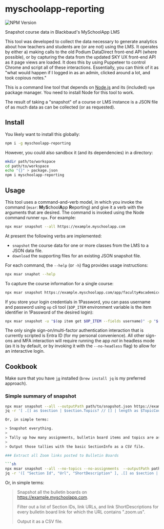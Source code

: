 # myschoolapp-reporting

![NPM Version](https://img.shields.io/npm/v/myschoolapp-reporting)

Snapshot course data in Blackbaud's MySchoolApp LMS

This tool was developed to collect the data necessary to generate analytics about how teachers and students are (or are not) using the LMS. It operates by either a) making calls to the old Podium DataDirect front-end API (where possible), or by capturing the data from the updated SKY UX front-end API as it page views are loaded. It does this by using Puppeteer to control Chrome and script all of these interactions. Essentially, you can think of it as "what would happen if I logged in as an admin, clicked around a lot, and took copious notes."

This is a command line tool that depends on [Node.js](https://nodejs.org/) and its (included) `npm` package manager. You need to install Node for this tool to work.

The result of taking a "snapshot" of a course or LMS instance is a JSON file of as much data as can be collected (or as requested).

## Install

You likely want to install this globally:

```sh
npm i -g myschoolapp-reporting
```

However, you could also sandbox it (and its dependencies) in a directory:

```sh
mkdir path/to/workspace
cd path/to/workspace
echo "{}" > package.json
npm i myschoolapp-reporting
```

## Usage

This tool uses a command-and-verb model, in which you invoke the command (`msar`: **M**y**S**chool**A**pp **R**eporting) and give it a verb with the arguments that are desired. The command is invoked using the Node command runner `npx`. For example:

```sh
npx msar snapshot --all https://example.myschoolapp.com
```

At present the following verbs are implemented:

- `snapshot` the course data for one or more classes from the LMS to a JSON data file.
- `download` the supporting files for an existing JSON snapshot file.

For each command, the `--help` (or `-h`) flag provides usage instructions:

```sh
npx msar snaphot --help
```

To capture the course information for a single course:

```sh
npx msar snapshot https://example.myschoolapp.com/app/faculty#academicclass/97551579/0/bulletinboard
```

If you store your login credentials in 1Password, you can pass username and password using `op` cli tool (`$OP_ITEM` environment variable is the item identifier in 1Password of the desired login):

```sh
npx msar snapshot -u "$(op item get $OP_ITEM --fields username)" -p "$(op item get $OP_ITEM --fields password --reveal)" --sso "entra-id" https://example.myschoolapp.com/app/faculty#academicclass/97551579/0/bulletinboard
```

The only single sign-on/multi-factor authentication interaction that is currently scripted is Entra ID (for my personal convenience). All other sign-ons and MFA interaction will require running the app _not_ in headless mode (as it is by default, or by invoking it with the `--no-headless` flag) to allow for an interactive login.

## Cookbook

Make sure that you have [`jq`](https://jqlang.github.io/jq/) installed (`brew install jq` is my preferred approach).

### Simple summary of snapshot

````sh
npx msar snapshot --all --outputPath path/to/snapshot.json https://example.myschoolapp.com
jq -r '[ .[] as $section | $section.Topics? // [] | length as $TopicCount | $section.Assignments? // [] | length as $AssignmentCount | $section.BulletinBoard? // [] | length as $BulletinBoardCount | $section.SectionInfo? // {} | . += {$TopicCount, $AssignmentCount, $BulletinBoardCount} ] as $data | $data[0] | keys as $cols | $data | map(. as $row | $cols | map($row[.])) as $rows | $cols, $rows[] | @csv' path/to/snapshot.json > path/to/summary.csv

Or, in simple terms:

> Snapshot everything.
>
> Tally up how many assignments, bulletin board items and topics are associated with each section.
>
> Output those tallies with the basic SectionInfo as a CSV file.

### Extract all Zoom links posted to Bulletin Boards

```sh
npx msar snapshot --all --no-topics --no-assignments  --outputPath path/to/snapshot.json https://example.myschoolapp.com
jq -r '([ "Section Id", "Url", "ShortDescription" ], .[] as $section | $section.BulletinBoard?[]?.Content?[]? as $content | $content.Url? | select(. != null) | select(contains(".zoom.us")) | [ $section.SectionInfo.Id, $content.Url?, $content.ShortDescription? ]) | @csv' path/to/snapshot.json > path/to/csv/ouput.csv
````

Or, in simple terms:

> Snapshot all the bulletin boards on https://example.myschoolapp.com.
>
> Filter out a list of Section IDs, link URLs, and link ShortDescriptions for every bulletin board link for which the URL contains ".zoom.us".
>
> Output it as a CSV file.
